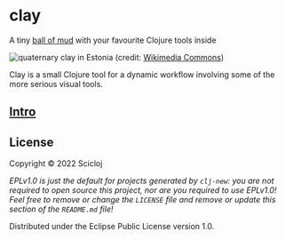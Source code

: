 # clay

A tiny [ball of mud](https://en.wikipedia.org/wiki/Big_ball_of_mud#In_relation_to_Lisp) with your favourite Clojure tools inside

![quaternary clay in Estonia](https://upload.wikimedia.org/wikipedia/commons/2/2c/Clay-ss-2005.jpg)
(credit: [Wikimedia Commons](https://commons.wikimedia.org/wiki/File:Clay-ss-2005.jpg))


Clay is a small Clojure tool for a dynamic workflow involving some of the more serious visual tools.

## [Intro](https://scicloj.github.io/clay/#/notebooks/intro.clj)

## License

Copyright © 2022 Scicloj

_EPLv1.0 is just the default for projects generated by `clj-new`: you are not_
_required to open source this project, nor are you required to use EPLv1.0!_
_Feel free to remove or change the `LICENSE` file and remove or update this_
_section of the `README.md` file!_

Distributed under the Eclipse Public License version 1.0.

